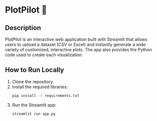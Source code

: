 # PlotPilot 🚀

## Description
PlotPilot is an interactive web application built with Streamlit that allows users to upload a dataset (CSV or Excel) and instantly generate a wide variety of customized, interactive plots. The app also provides the Python code used to create each visualization.

## How to Run Locally
1.  Clone the repository.
2.  Install the required libraries:
    ```bash
    pip install -r requirements.txt
    ```
3.  Run the Streamlit app:
    ```bash
    streamlit run app.py
    ```
